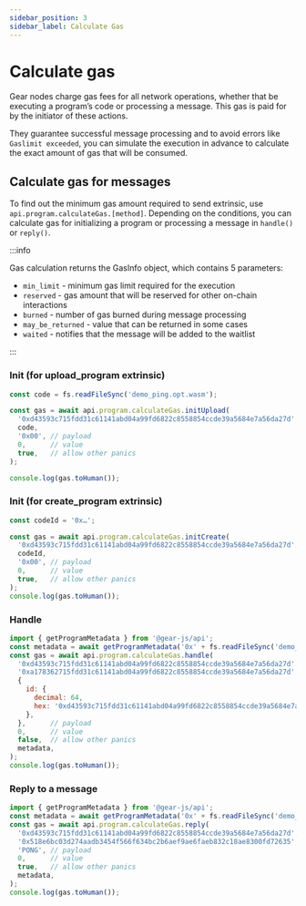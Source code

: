 ```yaml
---
sidebar_position: 3
sidebar_label: Calculate Gas
---
```


# Calculate gas

Gear nodes charge gas fees for all network operations, whether that be executing a program’s code or processing a message. This gas is paid for by the initiator of these actions.

They guarantee successful message processing and to avoid errors like `Gaslimit exceeded`, you can simulate the execution in advance to calculate the exact amount of gas that will be consumed.

## Calculate gas for messages

To find out the minimum gas amount required to send extrinsic, use `api.program.calculateGas.[method]`. Depending on the conditions, you can calculate gas for initializing a program or processing a message in `handle()` or `reply()`.

:::info

Gas calculation returns the GasInfo object, which contains 5 parameters:

- `min_limit` - minimum gas limit required for the execution
- `reserved` - gas amount that will be reserved for other on-chain interactions
- `burned` - number of gas burned during message processing
- `may_be_returned` - value that can be returned in some cases
- `waited` - notifies that the message will be added to the waitlist

:::

### Init (for upload_program extrinsic)

```javascript
const code = fs.readFileSync('demo_ping.opt.wasm');

const gas = await api.program.calculateGas.initUpload(
  '0xd43593c715fdd31c61141abd04a99fd6822c8558854ccde39a5684e7a56da27d', // source id
  code,
  '0x00', // payload
  0,      // value
  true,   // allow other panics
);

console.log(gas.toHuman());
```

### Init (for create_program extrinsic)

```javascript
const codeId = '0x…';

const gas = await api.program.calculateGas.initCreate(
  '0xd43593c715fdd31c61141abd04a99fd6822c8558854ccde39a5684e7a56da27d', // source id
  codeId,
  '0x00', // payload
  0,      // value
  true,   // allow other panics
);
console.log(gas.toHuman());
```

### Handle

```javascript
import { getProgramMetadata } from '@gear-js/api';
const metadata = await getProgramMetadata('0x' + fs.readFileSync('demo_new_meta.meta.txt'));
const gas = await api.program.calculateGas.handle(
  '0xd43593c715fdd31c61141abd04a99fd6822c8558854ccde39a5684e7a56da27d', // source id
  '0xa178362715fdd31c61141abd04a99fd6822c8558854ccde39a5684e7a56da27d', // program id
  {
    id: {
      decimal: 64,
      hex: '0xd43593c715fdd31c61141abd04a99fd6822c8558854ccde39a5684e7a56da27d',
    },
  },      // payload
  0,      // value
  false,  // allow other panics
  metadata,
);
console.log(gas.toHuman());
```

### Reply to a message

```javascript
import { getProgramMetadata } from '@gear-js/api';
const metadata = await getProgramMetadata('0x' + fs.readFileSync('demo_async.meta.txt'));
const gas = await api.program.calculateGas.reply(
  '0xd43593c715fdd31c61141abd04a99fd6822c8558854ccde39a5684e7a56da27d', // source id
  '0x518e6bc03d274aadb3454f566f634bc2b6aef9ae6faeb832c18ae8300fd72635', // message id
  'PONG', // payload
  0,      // value
  true,   // allow other panics
  metadata,
);
console.log(gas.toHuman());
```
